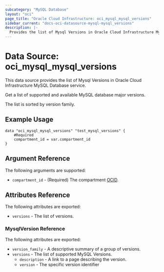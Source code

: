 ```yaml
---
subcategory: "MySQL Database"
layout: "oci"
page_title: "Oracle Cloud Infrastructure: oci_mysql_mysql_versions"
sidebar_current: "docs-oci-datasource-mysql-mysql_versions"
description: |-
  Provides the list of Mysql Versions in Oracle Cloud Infrastructure MySQL Database service
---
```


# Data Source: oci_mysql_mysql_versions
This data source provides the list of Mysql Versions in Oracle Cloud Infrastructure MySQL Database service.

Get a list of supported and available MySQL database major versions.

The list is sorted by version family.


## Example Usage

```hcl
data "oci_mysql_mysql_versions" "test_mysql_versions" {
	#Required
	compartment_id = var.compartment_id
}
```

## Argument Reference

The following arguments are supported:

* `compartment_id` - (Required) The compartment [OCID](https://docs.cloud.oracle.com/iaas/Content/General/Concepts/identifiers.htm).


## Attributes Reference

The following attributes are exported:

* `versions` - The list of versions.

### MysqlVersion Reference

The following attributes are exported:

* `version_family` - A descriptive summary of a group of versions.
* `versions` - The list of supported MySQL Versions.
	* `description` - A link to a page describing the version.
	* `version` - The specific version identifier

